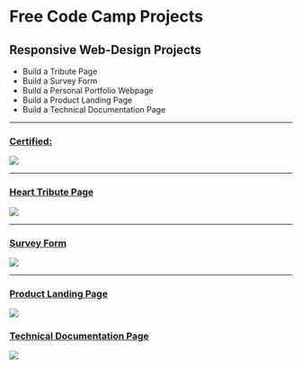 <!DOCTYPE html>
<body>
        <h1> Free Code Camp Projects </h1>
    <div>
       <h2> Responsive Web-Design Projects </h2>
            <ul>
                <li>  Build a Tribute Page </li>
                <li>  Build a Survey Form </li>
                <li>  Build a Personal Portfolio Webpage </li>
                <li>  Build a Product Landing Page </li>
                <li>  Build a Technical Documentation Page </li>
            </ul>
        <hr>
            <a href="https://www.freecodecamp.org/certification/brnaka/responsive-web-design" target="_blank"> <h3> Certified: </h3> </a>
            <img src="https://i.imgur.com/NExVKPL.png">
    </div>
        <hr>
    <div>
        <a href="https://codepen.io/BrNaka/full/oEzgJg/" target="_blank"> <h3> Heart Tribute Page </h3> </a>
        <img src="https://i.imgur.com/MmkaSw3.png">
    </div>
        <hr>
    <div>
        <a href="https://codepen.io/BrNaka/full/yEvOYQ/" target="_blank"> <h3> Survey Form </h3> </a>
        <img src="https://i.imgur.com/fSdkIGi.png">
    </div>
        <hr>
    <div>
       <a href="https://codepen.io/BrNaka/full/KeBKwR/" target="_blank"> <h3> Product Landing Page </h3> </a>
        <img src="https://i.imgur.com/9zqX0Yk.png">
    </div>
    <div>
       <a href="https://codepen.io/BrNaka/full/JZegzY/" target="_blank"> <h3> Technical Documentation Page </h3> </a>
        <img src="https://i.imgur.com/E0RjTnW.png">
    </div>
</body>
    
